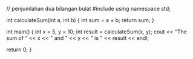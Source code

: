 // penjumlahan dua bilangan bulat
#include <iostream>
using namespace std;

int calculateSum(int a, int b) {
  int sum = a + b;
  return sum;
}

int main() {
  int x = 5, y = 10;
  int result = calculateSum(x, y);
  cout << "The sum of " << x << " and " << y << " is " << result << endl;
  
  return 0;
}
